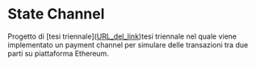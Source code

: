 # State Channel
Progetto di [tesi triennale]([URL_del_link](https://amslaurea.unibo.it/20608/ ))tesi triennale nel quale viene implementato un payment channel per simulare delle transazioni tra due parti su piattaforma Ethereum. 
